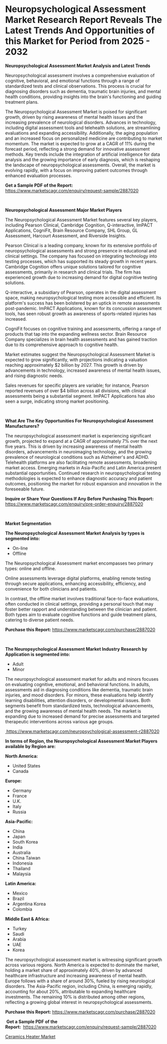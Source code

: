 <p><h1>Neuropsychological Assessment Market Research Report Reveals The Latest Trends And Opportunities of this Market for Period from 2025 - 2032</h1></p><p><strong>Neuropsychological Assessment Market Analysis and Latest Trends</strong></p>
<p><p>Neuropsychological assessment involves a comprehensive evaluation of cognitive, behavioral, and emotional functions through a range of standardized tests and clinical observations. This process is crucial for diagnosing disorders such as dementia, traumatic brain injuries, and mental health conditions, providing insights into the brain's functioning and guiding treatment plans.</p><p>The Neuropsychological Assessment Market is poised for significant growth, driven by rising awareness of mental health issues and the increasing prevalence of neurological disorders. Advances in technology, including digital assessment tools and telehealth solutions, are streamlining evaluations and expanding accessibility. Additionally, the aging population and an increased focus on personalized medicine are contributing to market momentum. The market is expected to grow at a CAGR of 11% during the forecast period, reflecting a strong demand for innovative assessment methods. Key trends include the integration of artificial intelligence for data analysis and the growing importance of early diagnosis, which is reshaping the landscape of neuropsychological assessments. Overall, the market is evolving rapidly, with a focus on improving patient outcomes through enhanced evaluation processes.</p></p>
<p><strong>Get a Sample PDF of the Report:&nbsp;</strong> <a href="https://www.marketscagr.com/enquiry/request-sample/2887020?utm_campaign=2990&utm_medium=2&utm_source=Github&utm_content=ia&utm_term=13032025&utm_id=neuropsychological-assessment">https://www.marketscagr.com/enquiry/request-sample/2887020</a></p>
<p>&nbsp;</p>
<p><strong>Neuropsychological Assessment Major Market Players</strong></p>
<p><p>The Neuropsychological Assessment Market features several key players, including Pearson Clinical, Cambridge Cognition, Q-interactive, ImPACT Applications, CogniFit, Brain Resource Company, SHL Group, GL Assessment, Harcourt Assessment, and Riverside Insights. </p><p>Pearson Clinical is a leading company, known for its extensive portfolio of neuropsychological assessments and strong presence in educational and clinical settings. The company has focused on integrating technology into testing processes, which has supported its steady growth in recent years. Cambridge Cognition offers unique solutions tailored for cognitive assessments, primarily in research and clinical trials. The firm has experienced growth due to increasing demand for digital cognitive testing solutions.</p><p>Q-interactive, a subsidiary of Pearson, operates in the digital assessment space, making neuropsychological testing more accessible and efficient. Its platform's success has been bolstered by an uptick in remote assessments post-pandemic. ImPACT Applications, known for its concussion assessment tools, has seen robust growth as awareness of sports-related injuries has increased.</p><p>CogniFit focuses on cognitive training and assessments, offering a range of products that tap into the expanding wellness sector. Brain Resource Company specializes in brain health assessments and has gained traction due to its comprehensive approach to cognitive health.</p><p>Market estimates suggest the Neuropsychological Assessment Market is expected to grow significantly, with projections indicating a valuation reaching approximately $2 billion by 2027. This growth is driven by advancements in technology, increased awareness of mental health issues, and rising diagnostic needs.</p><p>Sales revenues for specific players are variable; for instance, Pearson reported revenues of over $4 billion across all divisions, with clinical assessments being a substantial segment. ImPACT Applications has also seen a surge, indicating strong market positioning.</p></p>
<p>&nbsp;</p>
<p><strong>What Are The Key Opportunities For Neuropsychological Assessment Manufacturers?</strong></p>
<p><p>The neuropsychological assessment market is experiencing significant growth, projected to expand at a CAGR of approximately 7% over the next five years. This is driven by increasing awareness of mental health disorders, advancements in neuroimaging technology, and the growing prevalence of neurological conditions such as Alzheimer's and ADHD. Telehealth platforms are also facilitating remote assessments, broadening market access. Emerging markets in Asia-Pacific and Latin America present substantial opportunities. Continued research in neuropsychological testing methodologies is expected to enhance diagnostic accuracy and patient outcomes, positioning the market for robust expansion and innovation in the foreseeable future.</p></p>
<p><strong>Inquire or Share Your Questions If Any Before Purchasing This Report:</strong> <a href="https://www.marketscagr.com/enquiry/pre-order-enquiry/2887020?utm_campaign=2990&utm_medium=2&utm_source=Github&utm_content=ia&utm_term=13032025&utm_id=neuropsychological-assessment">https://www.marketscagr.com/enquiry/pre-order-enquiry/2887020</a></p>
<p>&nbsp;</p>
<p><strong>Market Segmentation</strong></p>
<p><strong>The Neuropsychological Assessment Market Analysis by types is segmented into:</strong></p>
<p><ul><li>On-line</li><li>Offline</li></ul></p>
<p><p>The Neuropsychological Assessment market encompasses two primary types: online and offline. </p><p>Online assessments leverage digital platforms, enabling remote testing through secure applications, enhancing accessibility, efficiency, and convenience for both clinicians and patients. </p><p>In contrast, the offline market involves traditional face-to-face evaluations, often conducted in clinical settings, providing a personal touch that may foster better rapport and understanding between the clinician and patient. Both types aim to evaluate cognitive functions and guide treatment plans, catering to diverse patient needs.</p></p>
<p><strong>Purchase this Report:&nbsp;</strong><a href="https://www.marketscagr.com/purchase/2887020?utm_campaign=2990&utm_medium=2&utm_source=Github&utm_content=ia&utm_term=13032025&utm_id=neuropsychological-assessment">https://www.marketscagr.com/purchase/2887020</a></p>
<p>&nbsp;</p>
<p><strong>The Neuropsychological Assessment Market Industry Research by Application is segmented into:</strong></p>
<p><ul><li>Adult</li><li>Minor</li></ul></p>
<p><p>The neuropsychological assessment market for adults and minors focuses on evaluating cognitive, emotional, and behavioral functions. In adults, assessments aid in diagnosing conditions like dementia, traumatic brain injuries, and mood disorders. For minors, these evaluations help identify learning disabilities, attention disorders, or developmental issues. Both segments benefit from standardized tests, technological advancements, and the growing awareness of mental health needs. The market is expanding due to increased demand for precise assessments and targeted therapeutic interventions across various age groups.</p></p>
<p><a href="https://www.marketscagr.com/neuropsychological-assessment-r2887020?utm_campaign=2990&utm_medium=2&utm_source=Github&utm_content=ia&utm_term=13032025&utm_id=neuropsychological-assessment">&nbsp;https://www.marketscagr.com/neuropsychological-assessment-r2887020</a></p>
<p><strong>In terms of Region, the Neuropsychological Assessment Market Players available by Region are:</strong></p>
<p>
    <p> <strong> North America: </strong>
        <ul>
            <li>United States</li>
            <li>Canada</li>
        </ul>
        </p> 
    <p> <strong> Europe: </strong>
        <ul>
            <li>Germany</li>
            <li>France</li>
            <li>U.K.</li>
            <li>Italy</li>
            <li>Russia</li>
        </ul>
        </p> 
    <p> <strong> Asia-Pacific: </strong>
        <ul>
            <li>China</li>
            <li>Japan</li>
            <li>South Korea</li>
            <li>India</li>
            <li>Australia</li>
            <li>China Taiwan</li>
            <li>Indonesia</li>
            <li>Thailand</li>
            <li>Malaysia</li>
        </ul>
        </p> 
    <p> <strong> Latin America: </strong>
        <ul>
            <li>Mexico</li>
            <li>Brazil</li>
            <li>Argentina Korea</li>
            <li>Colombia</li>
        </ul>
        </p> 
    <p> <strong> Middle East & Africa: </strong>
        <ul>
            <li>Turkey</li>
            <li>Saudi</li>
            <li>Arabia</li>
            <li>UAE</li>
            <li>Korea</li>
        </ul>
    </p>
    </p>
<p><p>The neuropsychological assessment market is witnessing significant growth across various regions. North America is expected to dominate the market, holding a market share of approximately 40%, driven by advanced healthcare infrastructure and increasing awareness of mental health. Europe follows with a share of around 30%, fueled by rising neurological disorders. The Asia-Pacific region, including China, is emerging rapidly, accounting for about 20%, attributable to expanding healthcare investments. The remaining 10% is distributed among other regions, reflecting a growing global interest in neuropsychological assessments.</p></p>
<p><strong>Purchase this Report: </strong><a href="https://www.marketscagr.com/purchase/2887020?utm_campaign=2990&utm_medium=2&utm_source=Github&utm_content=ia&utm_term=13032025&utm_id=neuropsychological-assessment">https://www.marketscagr.com/purchase/2887020</a></p>
<p>&nbsp;<strong>Get a Sample PDF of the Report:&nbsp;&nbsp;</strong><a href="https://www.marketscagr.com/enquiry/request-sample/2887020?utm_campaign=2990&utm_medium=2&utm_source=Github&utm_content=ia&utm_term=13032025&utm_id=neuropsychological-assessment">https://www.marketscagr.com/enquiry/request-sample/2887020</a></p>
<p><strong></strong></p>
<p><p><a href="https://github.com/ngozudapshi/Market-Research-Report-List-1/blob/main/ceramics-heater-market.md?utm_campaign=2990&utm_medium=2&utm_source=Github&utm_content=ia&utm_term=13032025&utm_id=neuropsychological-assessment">Ceramics Heater Market</a></p></p>